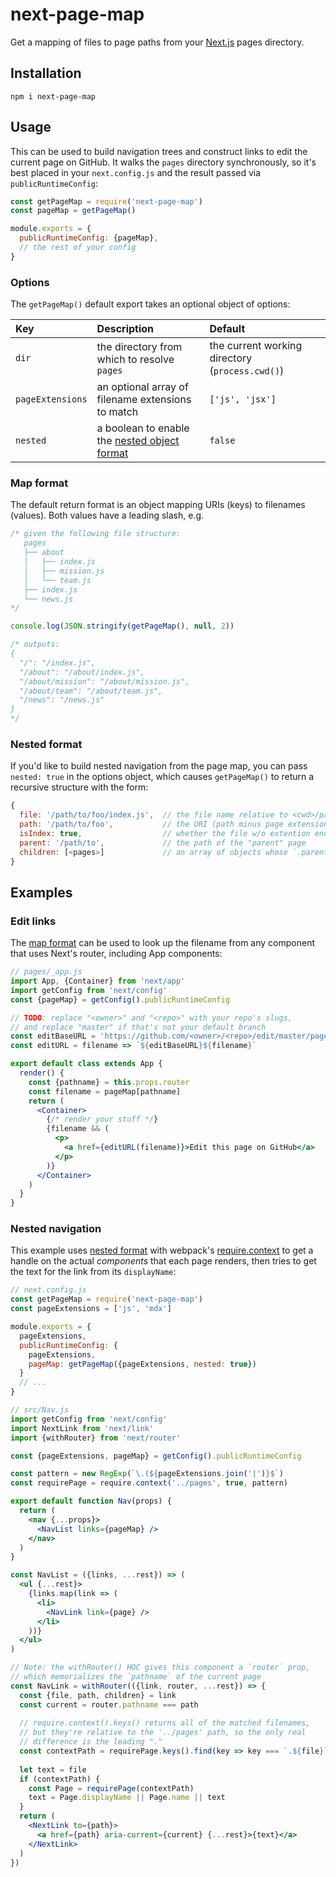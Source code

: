 # next-page-map
Get a mapping of files to page paths from your [Next.js] pages directory.

## Installation
```
npm i next-page-map
```

## Usage
This can be used to build navigation trees and construct links to edit the current page on GitHub. It walks the `pages` directory synchronously, so it's best placed in your `next.config.js` and the result passed via `publicRuntimeConfig`:

```js
const getPageMap = require('next-page-map')
const pageMap = getPageMap()

module.exports = {
  publicRuntimeConfig: {pageMap},
  // the rest of your config
}
```

### Options
The `getPageMap()` default export takes an optional object of options:

| Key | Description | Default |
| :-- | :--- | :--- |
| `dir` | the directory from which to resolve `pages` | the current working directory (`process.cwd()`) |
| `pageExtensions` | an optional array of filename extensions to match | `['js', 'jsx']` |
| `nested` | a boolean to enable the [nested object format](#nested-format) | `false` |

### Map format
The default return format is an object mapping URIs (keys) to filenames (values). Both values have a leading slash, e.g.

```js
/* given the following file structure:
   pages
   ├── about
   │   ├── index.js
   │   ├── mission.js
   │   └── team.js
   ├── index.js
   └── news.js
*/

console.log(JSON.stringify(getPageMap(), null, 2))

/* outputs:
{
  "/": "/index.js",
  "/about": "/about/index.js",
  "/about/mission": "/about/mission.js",
  "/about/team": "/about/team.js",
  "/news": "/news.js"
}
*/
```

### Nested format
If you'd like to build nested navigation from the page map, you can pass `nested: true` in the options object, which causes `getPageMap()` to return a recursive structure with the form:

```js
{
  file: '/path/to/foo/index.js',  // the file name relative to <cwd>/pages
  path: '/path/to/foo',           // the URI (path minus page extension and trailing "/index")
  isIndex: true,                  // whether the file w/o extention ends in "/index"
  parent: '/path/to',             // the path of the "parent" page
  children: [<pages>]             // an array of objects whose `.parent` === this.path
}
```

## Examples

### Edit links
The [map format](#map-format) can be used to look up the filename from any component that uses Next's router, including App components:

```jsx
// pages/_app.js
import App, {Container} from 'next/app'
import getConfig from 'next/config'
const {pageMap} = getConfig().publicRuntimeConfig

// TODO: replace "<owner>" and "<repo>" with your repo's slugs,
// and replace "master" if that's not your default branch
const editBaseURL = 'https://github.com/<owner>/<repo>/edit/master/pages'
const editURL = filename => `${editBaseURL}${filename}`

export default class extends App {
  render() {
    const {pathname} = this.props.router
    const filename = pageMap[pathname]
    return (
      <Container>
        {/* render your stuff */}
        {filename && (
          <p>
            <a href={editURL(filename)}>Edit this page on GitHub</a>
          </p>
        )}
      </Container>
    )
  }
}
```

### Nested navigation
This example uses [nested format](#nested-format) with webpack's [require.context](https://webpack.js.org/guides/dependency-management/#require-context) to get a handle on the actual _components_ that each page renders, then tries to get the text for the link from its `displayName`:

```jsx
// next.config.js
const getPageMap = require('next-page-map')
const pageExtensions = ['js', 'mdx']

module.exports = {
  pageExtensions,
  publicRuntimeConfig: {
    pageExtensions,
    pageMap: getPageMap({pageExtensions, nested: true})
  }
  // ...
}
```

```jsx
// src/Nav.js
import getConfig from 'next/config'
import NextLink from 'next/link'
import {withRouter} from 'next/router'

const {pageExtensions, pageMap} = getConfig().publicRuntimeConfig

const pattern = new RegExp(`\.(${pageExtensions.join('|')}$`)
const requirePage = require.context('../pages', true, pattern)

export default function Nav(props) {
  return (
    <nav {...props}>
      <NavList links={pageMap} />
    </nav>
  )
}

const NavList = ({links, ...rest}) => (
  <ul {...rest}>
    {links.map(link => (
      <li>
        <NavLink link={page} />
      </li>
    ))}
  </ul>
)

// Note: the withRouter() HOC gives this component a `router` prop,
// which memorializes the `pathname` of the current page
const NavLink = withRouter(({link, router, ...rest}) => {
  const {file, path, children} = link
  const current = router.pathname === path
  
  // require.context().keys() returns all of the matched filenames,
  // but they're relative to the '../pages' path, so the only real
  // difference is the leading "."
  const contextPath = requirePage.keys().find(key => key === `.${file}`)
  
  let text = file
  if (contextPath) {
    const Page = requirePage(contextPath)
    text = Page.displayName || Page.name || text
  }
  return (
    <NextLink to={path}>
      <a href={path} aria-current={current} {...rest}>{text}</a>
    </NextLink>
  )
})
```

[Next.js]: https://github.com/zeit/next.js

